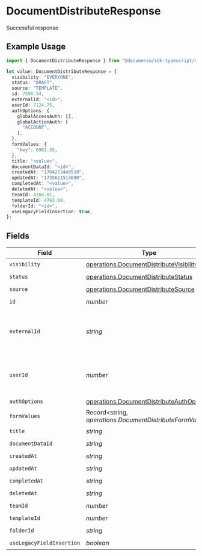 # DocumentDistributeResponse

Successful response

## Example Usage

```typescript
import { DocumentDistributeResponse } from "@documenso/sdk-typescript/models/operations";

let value: DocumentDistributeResponse = {
  visibility: "EVERYONE",
  status: "DRAFT",
  source: "TEMPLATE",
  id: 7596.34,
  externalId: "<id>",
  userId: 7124.75,
  authOptions: {
    globalAccessAuth: [],
    globalActionAuth: [
      "ACCOUNT",
    ],
  },
  formValues: {
    "key": 6982.35,
  },
  title: "<value>",
  documentDataId: "<id>",
  createdAt: "1704272449510",
  updatedAt: "1735611513690",
  completedAt: "<value>",
  deletedAt: "<value>",
  teamId: 4166.81,
  templateId: 4763.09,
  folderId: "<id>",
  useLegacyFieldInsertion: true,
};
```

## Fields

| Field                                                                                                | Type                                                                                                 | Required                                                                                             | Description                                                                                          |
| ---------------------------------------------------------------------------------------------------- | ---------------------------------------------------------------------------------------------------- | ---------------------------------------------------------------------------------------------------- | ---------------------------------------------------------------------------------------------------- |
| `visibility`                                                                                         | [operations.DocumentDistributeVisibility](../../models/operations/documentdistributevisibility.md)   | :heavy_check_mark:                                                                                   | N/A                                                                                                  |
| `status`                                                                                             | [operations.DocumentDistributeStatus](../../models/operations/documentdistributestatus.md)           | :heavy_check_mark:                                                                                   | N/A                                                                                                  |
| `source`                                                                                             | [operations.DocumentDistributeSource](../../models/operations/documentdistributesource.md)           | :heavy_check_mark:                                                                                   | N/A                                                                                                  |
| `id`                                                                                                 | *number*                                                                                             | :heavy_check_mark:                                                                                   | N/A                                                                                                  |
| `externalId`                                                                                         | *string*                                                                                             | :heavy_check_mark:                                                                                   | A custom external ID you can use to identify the document.                                           |
| `userId`                                                                                             | *number*                                                                                             | :heavy_check_mark:                                                                                   | The ID of the user that created this document.                                                       |
| `authOptions`                                                                                        | [operations.DocumentDistributeAuthOptions](../../models/operations/documentdistributeauthoptions.md) | :heavy_check_mark:                                                                                   | N/A                                                                                                  |
| `formValues`                                                                                         | Record<string, *operations.DocumentDistributeFormValues*>                                            | :heavy_check_mark:                                                                                   | N/A                                                                                                  |
| `title`                                                                                              | *string*                                                                                             | :heavy_check_mark:                                                                                   | N/A                                                                                                  |
| `documentDataId`                                                                                     | *string*                                                                                             | :heavy_check_mark:                                                                                   | N/A                                                                                                  |
| `createdAt`                                                                                          | *string*                                                                                             | :heavy_check_mark:                                                                                   | N/A                                                                                                  |
| `updatedAt`                                                                                          | *string*                                                                                             | :heavy_check_mark:                                                                                   | N/A                                                                                                  |
| `completedAt`                                                                                        | *string*                                                                                             | :heavy_check_mark:                                                                                   | N/A                                                                                                  |
| `deletedAt`                                                                                          | *string*                                                                                             | :heavy_check_mark:                                                                                   | N/A                                                                                                  |
| `teamId`                                                                                             | *number*                                                                                             | :heavy_check_mark:                                                                                   | N/A                                                                                                  |
| `templateId`                                                                                         | *number*                                                                                             | :heavy_check_mark:                                                                                   | N/A                                                                                                  |
| `folderId`                                                                                           | *string*                                                                                             | :heavy_check_mark:                                                                                   | N/A                                                                                                  |
| `useLegacyFieldInsertion`                                                                            | *boolean*                                                                                            | :heavy_check_mark:                                                                                   | N/A                                                                                                  |